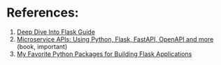 



# References:

1. [Deep Dive Into Flask Guide](https://testdriven.io/guides/flask-deep-dive/#Start)
2. [Microservice APIs: Using Python, Flask, FastAPI, OpenAPI and more](http://libgen.rs/book/index.php?md5=F7862D4EE10E655E92E90920185A9FBF) (book, important)
3. [My Favorite Python Packages for Building Flask Applications](https://www.patricksoftwareblog.com/my_favorite_python_packages_for_flask.html)